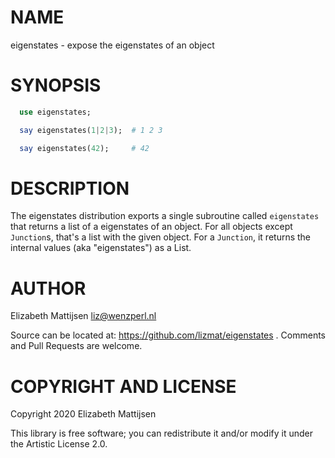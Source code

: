 NAME
====

eigenstates - expose the eigenstates of an object

SYNOPSIS
========

```raku
  use eigenstates;

  say eigenstates(1|2|3);  # 1 2 3

  say eigenstates(42);     # 42
```

DESCRIPTION
===========

The eigenstates distribution exports a single subroutine called `eigenstates` that returns a list of a eigenstates of an object. For all objects except `Junction`s, that's a list with the given object. For a `Junction`, it returns the internal values (aka "eigenstates") as a List.

AUTHOR
======

Elizabeth Mattijsen <liz@wenzperl.nl>

Source can be located at: https://github.com/lizmat/eigenstates . Comments and Pull Requests are welcome.

COPYRIGHT AND LICENSE
=====================

Copyright 2020 Elizabeth Mattijsen

This library is free software; you can redistribute it and/or modify it under the Artistic License 2.0.

